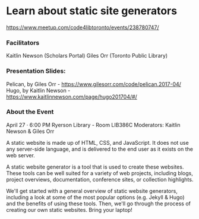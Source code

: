 # Learn about static site generators

https://www.meetup.com/code4libtoronto/events/238780747/

### Facilitators 
Kaitlin Newson (Scholars Portal)
Giles Orr (Toronto Public Library)

### Presentation Slides:

Pelican, by Giles Orr - https://www.gilesorr.com/code/pelican.2017-04/
Hugo, by Kaitlin Newson - https://www.kaitlinnewson.com/page/hugo201704/#/

### About the Event
April 27 · 6:00 PM
Ryerson Library - Room LIB386C
Moderators: Kaitlin Newson & Giles Orr 

A static website is made up of HTML, CSS, and JavaScript. It does not use any server-side language, and is delivered to the end user as it exists on the web server.

A static website generator is a tool that is used to create these websites. These tools can be well suited for a variety of web projects, including blogs, project overviews, documentation, conference sites, or collection highlights.

We'll get started with a general overview of static website generators, including a look at some of the most popular options (e.g. Jekyll & Hugo) and the benefits of using these tools. Then, we'll go through the process of creating our own static websites. Bring your laptop!
